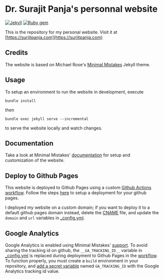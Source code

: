 # Dr. Surajit Panja's personnal website

[![Jekyll](https://img.shields.io/gem/v/jekyll?label=jekyll)](https://jekyllrb.com/)
[![Ruby gem](https://img.shields.io/gem/v/minimal-mistakes-jekyll?label=minimal%20mistakes)](https://rubygems.org/gems/minimal-mistakes-jekyll)

This is the repository for my personal website. Visit it at [https://surjitpanja.com](https://surjitpanja.com)

## Credits

The website is based on Michael Rose's [Minimal Mistakes](https://github.com/mmistakes/minimal-mistakes) Jekyll theme.

## Usage

To setup an environment to run the website in development, execute

```console
bundle install
```

then

```console
bundle exec jekyll serve --incremental
```

to serve the website locally and watch changes.

## Documentation

Take a look at Minimal Mistakes' [documentation](https://mmistakes.github.io/minimal-mistakes/docs/quick-start-guide/) for setup and customization of the website.

## Deploy to Github Pages

This website is deployed to Github Pages using a custom [Github Actions workflow](./.github/workflows/jekyll.yml). Follow the steps [here](https://jekyllrb.com/docs/continuous-integration/github-actions/#setting-up-the-action) to setup a deployment for your github pages.

I deployed my website on a custom domain; if you want to deploy it to a default github pages domain instead, delete the [CNAME](./CNAME) file, and update the `domain` and `url` variables in [_config.yml](./_config.yml).

## Google Analytics

Google Analytics is enabled using Minimal Mistakes' [support](https://mmistakes.github.io/minimal-mistakes/docs/configuration/#analytics). To avoid sharing the tracking id on github, the `__GA_TRACKING_ID__` variable in [_config.yml](./_config.yml) is replaced during deployment to Github Pages in the [workflow](./.github/workflows/jekyll.yml). To function properly, you must create a `build` environment in your repository, and [add a secret variable](https://docs.github.com/en/actions/security-guides/using-secrets-in-github-actions#creating-secrets-for-an-environment) named `GA_TRACKING_ID` with the Google Analytics tracking id value.